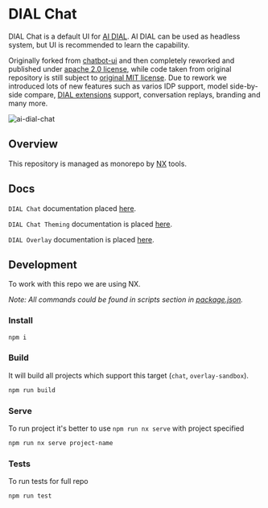 # DIAL Chat

DIAL Chat is a default UI for [AI DIAL](https://epam-rail.com). AI DIAL can be used as headless system, but UI is recommended to learn the capability.

Originally forked from [chatbot-ui](https://github.com/mckaywrigley/chatbot-ui) and then completely reworked and published under [apache 2.0 license](./LICENSE), while code taken from original repository is still subject to [original MIT license](./license-original). Due to rework we introduced lots of new features such as varios IDP support, model side-by-side compare, [DIAL extensions](https://epam-rail.com/extension-framework) support, conversation replays, branding and many more.

![ai-dial-chat](./docs/ai-dial-chat.png)

## Overview

This repository is managed as monorepo by [NX](https://nx.dev/) tools.

## Docs

`DIAL Chat` documentation placed [here](./apps/chat/README.md).

`DIAL Chat Theming` documentation is placed [here](./docs/THEME-CUSTOMIZATION.md).

`DIAL Overlay` documentation is placed [here](./docs/OVERLAY.md).

## Development

To work with this repo we are using NX.

_Note: All commands could be found in scripts section in [package.json](./package.json)._

### Install

```bash
npm i
```

### Build

It will build all projects which support this target (`chat`, `overlay-sandbox`).

```bash
npm run build
```

### Serve

To run project it's better to use `npm run nx serve` with project specified

```bash
npm run nx serve project-name
```

### Tests

To run tests for full repo

```bash
npm run test
```
